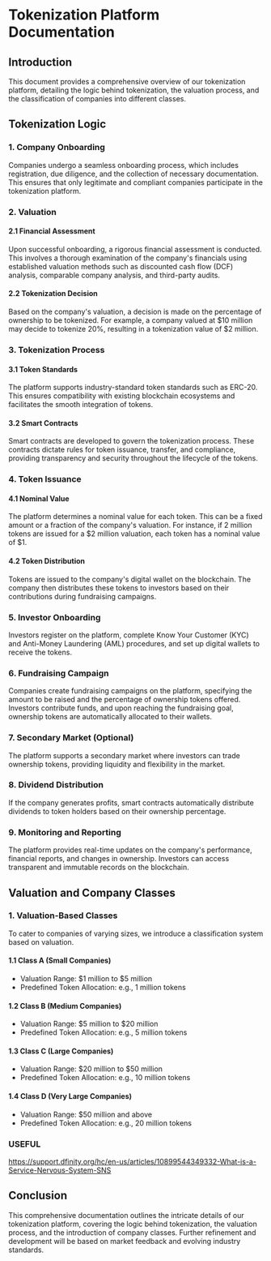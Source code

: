 # Tokenization Platform Documentation

## Introduction

This document provides a comprehensive overview of our tokenization platform, detailing the logic behind tokenization, the valuation process, and the classification of companies into different classes.

## Tokenization Logic

### 1. Company Onboarding

Companies undergo a seamless onboarding process, which includes registration, due diligence, and the collection of necessary documentation. This ensures that only legitimate and compliant companies participate in the tokenization platform.

### 2. Valuation

#### 2.1 Financial Assessment

Upon successful onboarding, a rigorous financial assessment is conducted. This involves a thorough examination of the company's financials using established valuation methods such as discounted cash flow (DCF) analysis, comparable company analysis, and third-party audits.

#### 2.2 Tokenization Decision

Based on the company's valuation, a decision is made on the percentage of ownership to be tokenized. For example, a company valued at $10 million may decide to tokenize 20%, resulting in a tokenization value of $2 million.

### 3. Tokenization Process

#### 3.1 Token Standards

The platform supports industry-standard token standards such as ERC-20. This ensures compatibility with existing blockchain ecosystems and facilitates the smooth integration of tokens.

#### 3.2 Smart Contracts

Smart contracts are developed to govern the tokenization process. These contracts dictate rules for token issuance, transfer, and compliance, providing transparency and security throughout the lifecycle of the tokens.

### 4. Token Issuance

#### 4.1 Nominal Value

The platform determines a nominal value for each token. This can be a fixed amount or a fraction of the company's valuation. For instance, if 2 million tokens are issued for a $2 million valuation, each token has a nominal value of $1.

#### 4.2 Token Distribution

Tokens are issued to the company's digital wallet on the blockchain. The company then distributes these tokens to investors based on their contributions during fundraising campaigns.

### 5. Investor Onboarding

Investors register on the platform, complete Know Your Customer (KYC) and Anti-Money Laundering (AML) procedures, and set up digital wallets to receive the tokens.

### 6. Fundraising Campaign

Companies create fundraising campaigns on the platform, specifying the amount to be raised and the percentage of ownership tokens offered. Investors contribute funds, and upon reaching the fundraising goal, ownership tokens are automatically allocated to their wallets.

### 7. Secondary Market (Optional)

The platform supports a secondary market where investors can trade ownership tokens, providing liquidity and flexibility in the market.

### 8. Dividend Distribution

If the company generates profits, smart contracts automatically distribute dividends to token holders based on their ownership percentage.

### 9. Monitoring and Reporting

The platform provides real-time updates on the company's performance, financial reports, and changes in ownership. Investors can access transparent and immutable records on the blockchain.

## Valuation and Company Classes

### 1. Valuation-Based Classes

To cater to companies of varying sizes, we introduce a classification system based on valuation.

#### 1.1 Class A (Small Companies)

- Valuation Range: $1 million to $5 million
- Predefined Token Allocation: e.g., 1 million tokens

#### 1.2 Class B (Medium Companies)

- Valuation Range: $5 million to $20 million
- Predefined Token Allocation: e.g., 5 million tokens

#### 1.3 Class C (Large Companies)

- Valuation Range: $20 million to $50 million
- Predefined Token Allocation: e.g., 10 million tokens

#### 1.4 Class D (Very Large Companies)

- Valuation Range: $50 million and above
- Predefined Token Allocation: e.g., 20 million tokens
### USEFUL
https://support.dfinity.org/hc/en-us/articles/10899544349332-What-is-a-Service-Nervous-System-SNS

## Conclusion

This comprehensive documentation outlines the intricate details of our tokenization platform, covering the logic behind tokenization, the valuation process, and the introduction of company classes. Further refinement and development will be based on market feedback and evolving industry standards.
